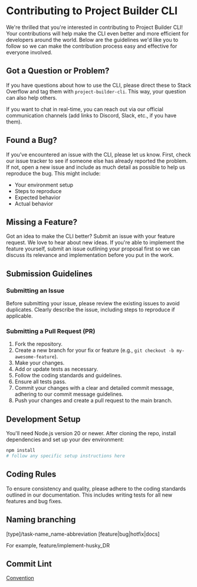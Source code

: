 # Contributing to Project Builder CLI

We're thrilled that you're interested in contributing to Project Builder CLI! Your contributions will help make the CLI even better and more efficient for developers around the world. Below are the guidelines we'd like you to follow so we can make the contribution process easy and effective for everyone involved.

## Got a Question or Problem?

If you have questions about how to use the CLI, please direct these to Stack Overflow and tag them with `project-builder-cli`. This way, your question can also help others.

If you want to chat in real-time, you can reach out via our official communication channels (add links to Discord, Slack, etc., if you have them).

## Found a Bug?

If you've encountered an issue with the CLI, please let us know. First, check our issue tracker to see if someone else has already reported the problem. If not, open a new issue and include as much detail as possible to help us reproduce the bug. This might include:

- Your environment setup
- Steps to reproduce
- Expected behavior
- Actual behavior

## Missing a Feature?

Got an idea to make the CLI better? Submit an issue with your feature request. We love to hear about new ideas. If you're able to implement the feature yourself, submit an issue outlining your proposal first so we can discuss its relevance and implementation before you put in the work.

## Submission Guidelines

### Submitting an Issue

Before submitting your issue, please review the existing issues to avoid duplicates. Clearly describe the issue, including steps to reproduce if applicable.

### Submitting a Pull Request (PR)

1. Fork the repository.
2. Create a new branch for your fix or feature (e.g., `git checkout -b my-awesome-feature`).
3. Make your changes.
4. Add or update tests as necessary.
5. Follow the coding standards and guidelines.
6. Ensure all tests pass.
7. Commit your changes with a clear and detailed commit message, adhering to our commit message guidelines.
8. Push your changes and create a pull request to the main branch.

## Development Setup

You'll need Node.js version 20 or newer. After cloning the repo, install dependencies and set up your dev environment:

```bash
npm install
# follow any specific setup instructions here
```

## Coding Rules

To ensure consistency and quality, please adhere to the coding standards outlined in our documentation. This includes writing tests for all new features and bug fixes.

## Naming branching

[type]/task-name_name-abbreviation
[feature|bug|hotfix|docs]

For example,
feature/implement-husky_DR

## Commit Lint

[Convention](https://www.conventionalcommits.org/en/v1.0.0/)
